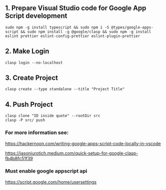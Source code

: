 ## 1. Prepare Visual Studio code for Google App Script development ## 

```
sudo npm -g install typescript && sudo npm i -S @types/google-apps-script && sudo npm install -g @google/clasp && sudo npm -g install eslint prettier eslint-config-prettier eslint-plugin-prettier
```

## 2. Make Login ##

```
clasp login --no-localhost
```

## 3. Create Project ##

```
clasp create --type standalone --title "Project Title"
```


## 4. Push Project ##

```
clasp clone "ID inside quote" --rootDir src
clasp -P src/ push
```

### For more information  see: ###

https://hackernoon.com/writing-google-apps-script-code-locally-in-vscode 

https://jasonjurotich.medium.com/quick-setup-for-google-clasp-fb4b8fc51f39

### Must enable google appscript api ###

https://script.google.com/home/usersettings


